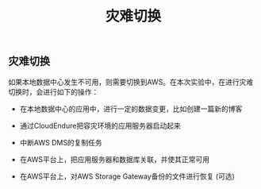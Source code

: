 ﻿---
title: "灾难切换"
chapter: false
weight: 70
---

## 灾难切换

如果本地数据中心发生不可用，则需要切换到AWS。在本次实验中，在进行灾难切换时，会进行如下的操作：

* 在本地数据中心的应用中，进行一定的数据变更，比如创建一篇新的博客

* 通过CloudEndure把容灾环境的应用服务器启动起来

* 中断AWS DMS的复制任务

* 在AWS平台上，把应用服务器和数据库关联，并使其正常可用

* 在AWS平台上，对AWS Storage Gateway备份的文件进行恢复 (可选)